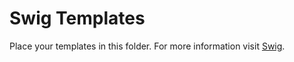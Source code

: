 Swig Templates
==============
Place your templates in this folder.
For more information visit [Swig](http://paularmstrong.github.io/swig/).
